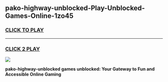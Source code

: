 
## pako-highway-unblocked-Play-Unblocked-Games-Online-1zo45
<h3>
<a href="https://premium76.site?title=pako-highway-unblocked&ref=25A">CLICK TO PLAY</a></h3>
<hr>

<h3>
<a href="https://premium76.site?title=pako-highway-unblocked&ref=25A">CLICK 2 PLAY</a>
  
</h3>

<a href="https://premium76.site?title=pako-highway-unblocked&ref=25A"><img src="https://clearcache.store/games.png"></a>


**pako-highway-unblocked games unblocked: Your Gateway to Fun and Accessible Online Gaming**
